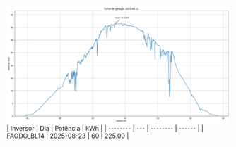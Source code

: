 ![My Image](23_08_2025-FAODO_BL14.png)
| Inversor | Dia | Potência | kWh    |
| -------- | --- | -------- | ------ |
| FAODO_BL14       | 2025-08-23  | 60       | 225.00 |